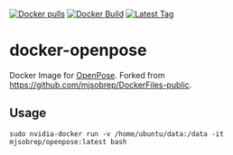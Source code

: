 [![Docker pulls](https://img.shields.io/docker/pulls/garyfeng/docker-openpose.svg)](https://hub.docker.com/r/garyfeng/docker-openpose/)
[![Docker Build](https://img.shields.io/docker/automated/garyfeng/docker-openpose.svg)](https://hub.docker.com/r/garyfeng/docker-openpose/)
[![Latest Tag](https://img.shields.io/github/tag/garyfeng/docker-openpose.svg)](https://hub.docker.com/r/garyfeng/docker-openpose/)

# docker-openpose

Docker Image for [OpenPose](https://github.com/CMU-Perceptual-Computing-Lab/openpose/). Forked from https://github.com/mjsobrep/DockerFiles-public. 

## Usage

`sudo nvidia-docker run -v /home/ubuntu/data:/data -it mjsobrep/openpose:latest bash`
